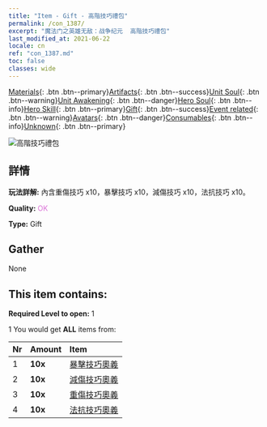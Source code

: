 ```yaml
---
title: "Item - Gift - 高階技巧禮包"
permalink: /con_1387/
excerpt: "魔法门之英雄无敌：战争纪元  高階技巧禮包"
last_modified_at: 2021-06-22
locale: cn
ref: "con_1387.md"
toc: false
classes: wide
---
```

 [Materials](/ItemsCN/){: .btn .btn--primary}[Artifacts](/ItemsCN/Artifacts/){: .btn .btn--success}[Unit Soul](/ItemsCN/UnitSoul/){: .btn .btn--warning}[Unit Awakening](/ItemsCN/UnitAwakening/){: .btn .btn--danger}[Hero Soul](/ItemsCN/HeroSoul/){: .btn .btn--info}[Hero Skill](/ItemsCN/HeroSkill/){: .btn .btn--primary}[Gift](/ItemsCN/Gift/){: .btn .btn--success}[Event related](/ItemsCN/Events/){: .btn .btn--warning}[Avatars](/ItemsCN/Avatars/){: .btn .btn--danger}[Consumables](/ItemsCN/Consumables/){: .btn .btn--info}[Unknown](/ItemsCN/Unknown/){: .btn .btn--primary}

 ![高階技巧禮包](/images/t/i_905001.png)

## 詳情
 **玩法詳解:** 內含重傷技巧 x10，暴擊技巧 x10，減傷技巧 x10，法抗技巧 x10。

 **Quality:** <span style="color: #DA70D6">OK</span>

 **Type:** Gift

## Gather

  None

## This item contains:

 **Required Level to open:** 1

 1 You would get **ALL** items  from:

  | Nr | Amount |     Item    |
  |:---|:-------|:------------|
  | 1 |  **10x** | [暴擊技巧奧義](/cn/Items/con_1115/) |  | 
  | 2 |  **10x** | [減傷技巧奧義](/cn/Items/con_1116/) |  | 
  | 3 |  **10x** | [重傷技巧奧義](/cn/Items/con_1117/) |  | 
  | 4 |  **10x** | [法抗技巧奧義](/cn/Items/con_1118/) |  | 
